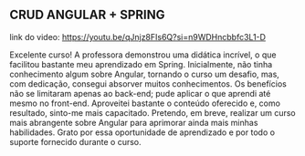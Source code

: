 
## CRUD ANGULAR + SPRING 

link do video: https://youtu.be/qJnjz8FIs6Q?si=n9WDHncbbfc3L1-D


Excelente curso! A professora demonstrou uma didática incrível, o que facilitou bastante meu aprendizado em Spring. Inicialmente, não tinha conhecimento algum sobre Angular, tornando o curso um desafio, mas, com dedicação, consegui absorver muitos conhecimentos. Os benefícios não se limitaram apenas ao back-end; pude aplicar o que aprendi até mesmo no front-end.
Aproveitei bastante o conteúdo oferecido e, como resultado, sinto-me mais capacitado. Pretendo, em breve, realizar um curso mais abrangente sobre Angular para aprimorar ainda mais minhas habilidades. Grato por essa oportunidade de aprendizado e por todo o suporte fornecido durante o curso.
